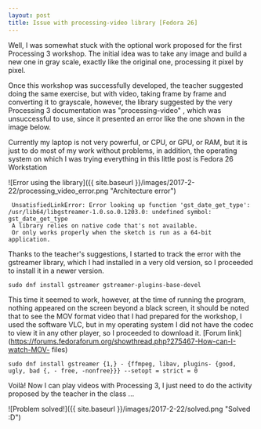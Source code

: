 ```yaml
---
layout: post
title: Issue with processing-video library [Fedora 26]
---
```


Well, I was somewhat stuck with the optional work proposed for the first Processing 3 workshop. The initial idea was to take any image and build a new one in gray scale, exactly like the original one, processing it pixel by pixel.

Once this workshop was successfully developed, the teacher suggested doing the same exercise, but with video, taking frame by frame and converting it to grayscale, however, the library suggested by the very Processing 3 documentation was "processing-video" , which was unsuccessful to use, since it presented an error like the one shown in the image below.

Currently my laptop is not very powerful, or CPU, or GPU, or RAM, but it is just to do most of my work without problems, in addition, the operating system on which I was trying everything in this little post is Fedora 26 Workstation

![Error using the library]({{ site.baseurl }}/images/2017-2-22/processing_video_error.png "Architecture error")

~~~
 UnsatisfiedLinkError: Error looking up function 'gst_date_get_type': /usr/lib64/libgstreamer-1.0.so.0.1203.0: undefined symbol: gst_date_get_type
 A library relies on native code that's not available.
 Or only works properly when the sketch is run as a 64-bit application.
~~~

Thanks to the teacher's suggestions, I started to track the error with the gstreamer library, which I had installed in a very old version, so I proceeded to install it in a newer version.

~~~
sudo dnf install gstreamer gstreamer-plugins-base-devel
~~~

This time it seemed to work, however, at the time of running the program, nothing appeared on the screen beyond a black screen, it should be noted that to see the MOV format video that I had prepared for the workshop, I used the software VLC, but in my operating system I did not have the codec to view it in any other player, so I proceeded to download it. [Forum link](https://forums.fedoraforum.org/showthread.php?275467-How-can-I-watch-MOV- files)

~~~
sudo dnf install gstreamer {1,} - {ffmpeg, libav, plugins- {good, ugly, bad {, - free, -nonfree}}} --setopt = strict = 0
~~~
Voilà! Now I can play videos with Processing 3, I just need to do the activity proposed by the teacher in the class ...

![Problem solved!]({{ site.baseurl }}/images/2017-2-22/solved.png "Solved :D")

